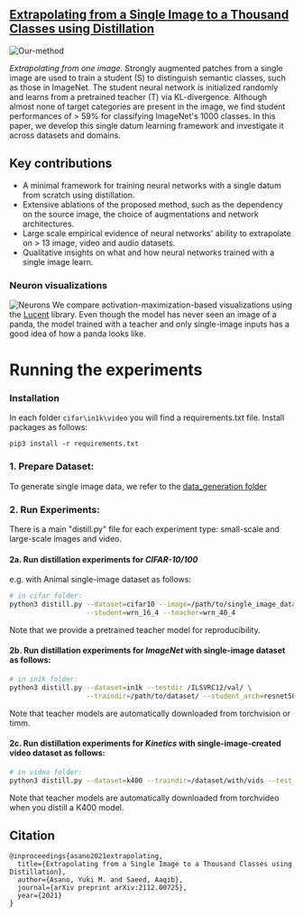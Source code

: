 [Extrapolating from a Single Image to a Thousand Classes using Distillation](https://arxiv.org/abs/2112.00725)
---
![Our-method](https://single-image-distill.github.io/resources/animation_final.gif)

*Extrapolating from one image.* 
Strongly augmented patches from a single image are used to train a student (S) to distinguish semantic classes, such as those in ImageNet. 
The student neural network is initialized randomly and learns from a pretrained teacher (T) via KL-divergence. 
Although almost none of target categories are present in the image, we find student performances of > 59% for classifying ImageNet's 1000 classes. 
In this paper, we develop this single datum learning framework and investigate it across datasets and domains.

## Key contributions

* A minimal framework for training neural networks with a single datum from scratch using distillation.
* Extensive ablations of the proposed method, such as the dependency on the source image, the choice of augmentations and network architectures.
* Large scale empirical evidence of neural networks' ability to extrapolate on > 13 image, video and audio datasets.
* Qualitative insights on what and how neural networks trained with a single image learn.

### Neuron visualizations
![Neurons](https://single-image-distill.github.io/resources/fig_7.png)
We compare activation-maximization-based visualizations using the [Lucent](https://github.com/greentfrapp/lucent) library.
Even though the model has never seen an image of a panda, the model trained with a teacher and only single-image inputs has a good idea of how a panda looks like.


# Running the experiments

### Installation
In each folder `cifar\in1k\video` you will find a requirements.txt file. Install packages as follows:
```
pip3 install -r requirements.txt
```

### 1. Prepare Dataset: 
To generate single image data, we refer to the [data_generation folder](data_generation)

### 2. Run Experiments:
There is a main "distill.py" file for each experiment type: small-scale and large-scale images and video.

#### 2a. Run distillation experiments for *CIFAR-10/100*
e.g. with Animal single-image dataset as follows:
```sh
# in cifar folder:
python3 distill.py --dataset=cifar10 --image=/path/to/single_image_dataset/ \
                   --student=wrn_16_4 --teacher=wrn_40_4 
```
Note that we provide a pretrained teacher model for reproducibility.

#### 2b. Run distillation experiments for *ImageNet* with single-image dataset as follows:
```sh
# in in1k folder:
python3 distill.py --dataset=in1k --testdir /ILSVRC12/val/ \
                   --traindir=/path/to/dataset/ --student_arch=resnet50 --teacher_arch=resnet18 
```
Note that teacher models are automatically downloaded from torchvision or timm. 


#### 2c. Run distillation experiments for *Kinetics* with single-image-created video dataset as follows:
```sh
# in video folder:
python3 distill.py --dataset=k400 --traindir=/dataset/with/vids --test_data_path /path/to/k400/val 
```
Note that teacher models are automatically downloaded from torchvideo when you distill a K400 model.


## Citation
```
@inproceedings{asano2021extrapolating,
  title={Extrapolating from a Single Image to a Thousand Classes using Distillation},
  author={Asano, Yuki M. and Saeed, Aaqib},
  journal={arXiv preprint arXiv:2112.00725},
  year={2021}
}
```
